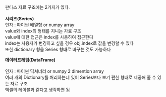 판다스 자료 구조에는 2가지가 있다.<br/><br/>
**시리즈(Series)**<br/>
인자 : 파이썬 배열형 or numpy array<br/>
value와 index의 형태를 지니는 자료 구조<br/>
value에 대한 접근은 index를 사용하여 접근한다<br/>
index는 사용자가 변경하고 싶을 경우 obj.index로 값을 변경할 수 있다<br/>
또한 dictionary 형을 Series 형태로 바꾸는 것도 가능하다<br/>

**데이터프레임(DataFrame)**<br/><br/>
인자 : 파이썬 딕셔너리 or numpy 2 dimention array<br/> 
여러 개의 Dictionary를 처리하는데 있어 Series보다 보기 편한 형태로 제공해 줄 수 있는 자료 구조<br/>
엑셀의 테이블과 같다고 생각하면 됨
